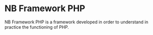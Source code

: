 NB Framework PHP
================

NB Framework PHP is a framework developed in order to understand in practice the functioning of PHP.
